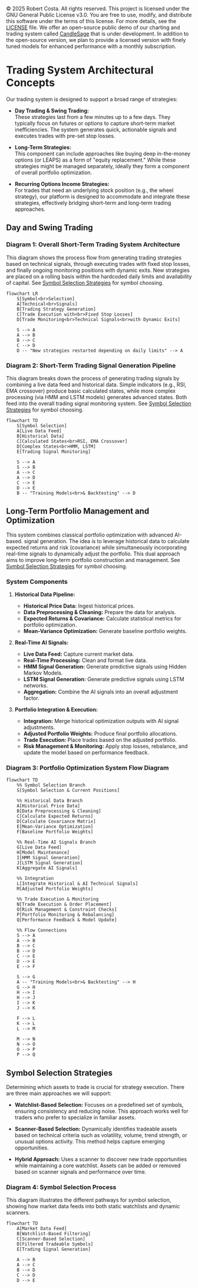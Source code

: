 © 2025 Robert Costa. All rights reserved.
This project is licensed under the GNU General Public License v3.0. You are free
to use, modify, and distribute this software under the terms of this license.
For more details, see the [LICENSE](./LICENSE) file.
We offer an open-source public demo of our charting and trading system called
[CandleSage](https://candlesage.streamlit.app/) that is under development.
In addition to the open-source version, we plan to provide a licensed version
with finely tuned models for enhanced performance with a monthly subscription.

# Trading System Architectural Concepts

Our trading system is designed to support a broad range of strategies:

- **Day Trading & Swing Trading:**  
  These strategies last from a few minutes up to a few days. They typically 
  focus on futures or options to capture short-term market inefficiencies. 
  The system generates quick, actionable signals and executes trades with 
  pre-set stop losses.

- **Long-Term Strategies:**  
  This component can include approaches like buying deep in-the-money options 
  (or LEAPS) as a form of "equity replacement." While these strategies might 
  be managed separately, ideally they form a component of overall portfolio 
  optimization.

- **Recurring Options Income Strategies:**  
  For trades that need an underlying stock position (e.g., the wheel strategy),
  our platform is designed to accommodate and integrate these strategies, 
  effectively bridging short-term and long-term trading approaches.

## Day and Swing Trading

### Diagram 1: Overall Short-Term Trading System Architecture

This diagram shows the process flow from generating trading strategies based on
technical signals, through executing trades with fixed stop losses, and finally
ongoing monitoring positions with dynamic exits. New strategies are placed on a 
rolling basis within the hardcoded daily limits and availability of capital. See
[Symbol Selection Strategies](#symbol-selection-strategies) for symbol choosing.

```mermaid
flowchart LR
    S[Symbol<br>Selection]
    A[Technical<br>Signals]
    B[Trading Strategy Generation]
    C[Trade Execution with<br>Fixed Stop Losses]
    D[Trade Monitoring<br>Technical Signals<br>with Dynamic Exits]

    S --> A
    A --> B
    B --> C
    C --> D
    D -- "New strategies restarted depending on daily limits" --> A
```

### Diagram 2: Short-Term Trading Signal Generation Pipeline

This diagram breaks down the process of generating trading signals by combining
a live data feed and historical data. Simple indicators (e.g., RSI, EMA
crossover) produce basic calculated states, while more complex processing
(via HMM and LSTM models) generates advanced states. Both feed into the overall
trading signal monitoring system. See
[Symbol Selection Strategies](#symbol-selection-strategies) for symbol choosing.

```mermaid
flowchart TD
    S[Symbol Selection]
    A[Live Data Feed]
    B[Historical Data]
    C[Calculated States<br>RSI, EMA Crossover]
    D[Complex States<br>HMM, LSTM]
    E[Trading Signal Monitoring]

    S --> A
    S --> B
    A --> C
    A --> D
    C --> E
    D --> E
    B -- "Training Models<br>& Backtesting" --> D
```

## Long-Term Portfolio Management and Optimization

This system combines classical portfolio optimization with advanced AI-based.
signal generation. The idea is to leverage historical data to calculate expected
returns and risk (covariance) while simultaneously incorporating real-time
signals to dynamically adjust the portfolio. This dual approach aims to improve
long-term portfolio construction and management. See
[Symbol Selection Strategies](#symbol-selection-strategies) for symbol choosing.

### System Components

1. **Historical Data Pipeline:**
   - **Historical Price Data:** Ingest historical prices.
   - **Data Preprocessing & Cleaning:** Prepare the data for analysis.
   - **Expected Returns & Covariance:** Calculate statistical metrics for
     portfolio optimization.
   - **Mean-Variance Optimization:** Generate baseline portfolio weights.

2. **Real-Time AI Signals:**
   - **Live Data Feed:** Capture current market data.
   - **Real-Time Processing:** Clean and format live data.
   - **HMM Signal Generation:** Generate predictive signals using Hidden Markov
     Models.
   - **LSTM Signal Generation:** Generate predictive signals using LSTM networks.
   - **Aggregation:** Combine the AI signals into an overall adjustment factor.

3. **Portfolio Integration & Execution:**
   - **Integration:** Merge historical optimization outputs with AI signal
     adjustments.
   - **Adjusted Portfolio Weights:** Produce final portfolio allocations.
   - **Trade Execution:** Place trades based on the adjusted portfolio.
   - **Risk Management & Monitoring:** Apply stop losses, rebalance, and update
     the model based on performance feedback.

### Diagram 3: Portfolio Optimization System Flow Diagram

```mermaid
flowchart TD
    %% Symbol Selection Branch
    S[Symbol Selection & Current Positions]

    %% Historical Data Branch
    A[Historical Price Data]
    B[Data Preprocessing & Cleaning]
    C[Calculate Expected Returns]
    D[Calculate Covariance Matrix]
    E[Mean-Variance Optimization]
    F[Baseline Portfolio Weights]

    %% Real-Time AI Signals Branch
    G[Live Data Feed]
    H[Model Maintenance]
    I[HMM Signal Generation]
    J[LSTM Signal Generation]
    K[Aggregate AI Signals]

    %% Integration
    L[Integrate Historical & AI Technical Signals]
    M[Adjusted Portfolio Weights]

    %% Trade Execution & Monitoring
    N[Trade Execution & Order Placement]
    O[Risk Management & Constraint Checks]
    P[Portfolio Monitoring & Rebalancing]
    Q[Performance Feedback & Model Update]

    %% Flow Connections
    S --> A
    A --> B
    B --> C
    B --> D
    C --> E
    D --> E
    E --> F

    S --> G
    A -- "Training Models<br>& Backtesting" --> H
    G --> H
    H --> I
    H --> J
    I --> K
    J --> K

    F --> L
    K --> L
    L --> M

    M --> N
    N --> O
    O --> P
    P --> Q
```

## Symbol Selection Strategies

Determining which assets to trade is crucial for strategy execution. There 
are three main approaches we will support:

- **Watchlist-Based Selection:** Focuses on a predefined set of symbols, 
  ensuring consistency and reducing noise. This approach works well for 
  traders who prefer to specialize in familiar assets.
  
- **Scanner-Based Selection:** Dynamically identifies tradeable assets based 
  on technical criteria such as volatility, volume, trend strength, or 
  unusual options activity. This method helps capture emerging opportunities.

- **Hybrid Approach:** Uses a scanner to discover new trade opportunities 
  while maintaining a core watchlist. Assets can be added or removed based 
  on scanner signals and performance over time.

### Diagram 4: Symbol Selection Process

This diagram illustrates the different pathways for symbol selection, 
showing how market data feeds into both static watchlists and dynamic scanners.

```mermaid
flowchart TD
    A[Market Data Feed]
    B[Watchlist-Based Filtering]
    C[Scanner-Based Selection]
    D[Filtered Tradeable Symbols]
    E[Trading Signal Generation]

    A --> B
    A --> C
    B --> D
    C --> D
    D --> E
```
